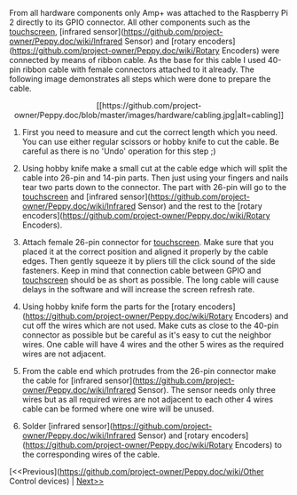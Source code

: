 From all hardware components only Amp+ was attached to the Raspberry Pi 2 directly to its GPIO connector. All other components such as the [touchscreen](https://github.com/project-owner/Peppy.doc/wiki/Touchscreen), [infrared sensor](https://github.com/project-owner/Peppy.doc/wiki/Infrared Sensor) and [rotary encoders](https://github.com/project-owner/Peppy.doc/wiki/Rotary Encoders) were connected by means of ribbon cable. As the base for this cable I used 40-pin ribbon cable with female connectors attached to it already. The following image demonstrates all steps which were done to prepare the cable. 
<p align="center">
[[https://github.com/project-owner/Peppy.doc/blob/master/images/hardware/cabling.jpg|alt=cabling]]
</p>

1. First you need to measure and cut the correct length which you need. You can use either regular scissors or hobby knife to cut the cable. Be careful as there is no 'Undo' operation for this step ;)

2. Using hobby knife make a small cut at the cable edge which will split the cable into 26-pin and 14-pin parts. Then just using your fingers and nails tear two parts down to the connector. The part with 26-pin will go to the [touchscreen](https://github.com/project-owner/Peppy.doc/wiki/Touchscreen) and [infrared sensor](https://github.com/project-owner/Peppy.doc/wiki/Infrared Sensor) and the rest to the [rotary encoders](https://github.com/project-owner/Peppy.doc/wiki/Rotary Encoders).

3. Attach female 26-pin connector for [touchscreen](https://github.com/project-owner/Peppy.doc/wiki/Touchscreen). Make sure that you placed it at the correct position and aligned it properly by the cable edges. Then gently squeeze it by pliers till the click sound of the side fasteners. Keep in mind that connection cable between GPIO and [touchscreen](https://github.com/project-owner/Peppy.doc/wiki/Touchscreen) should be as short as possible. The long cable will cause delays in the software and will increase the screen refresh rate.

4. Using hobby knife form the parts for the [rotary encoders](https://github.com/project-owner/Peppy.doc/wiki/Rotary Encoders) and cut off the wires which are not used. Make cuts as close to the 40-pin connector as possible but be careful as it's easy to cut the neighbor wires. One cable will have 4 wires and the other 5 wires as the required wires are not adjacent.

5. From the cable end which protrudes from the 26-pin connector make the cable for [infrared sensor](https://github.com/project-owner/Peppy.doc/wiki/Infrared Sensor). The sensor needs only three wires but as all required wires are not adjacent to each other 4 wires cable can be formed where one wire will be unused.

6. Solder [infrared sensor](https://github.com/project-owner/Peppy.doc/wiki/Infrared Sensor) and [rotary encoders](https://github.com/project-owner/Peppy.doc/wiki/Rotary Encoders) to the corresponding wires of the cable.

[<<Previous](https://github.com/project-owner/Peppy.doc/wiki/Other Control devices) | [Next>>](https://github.com/project-owner/Peppy.doc/wiki/Networking)